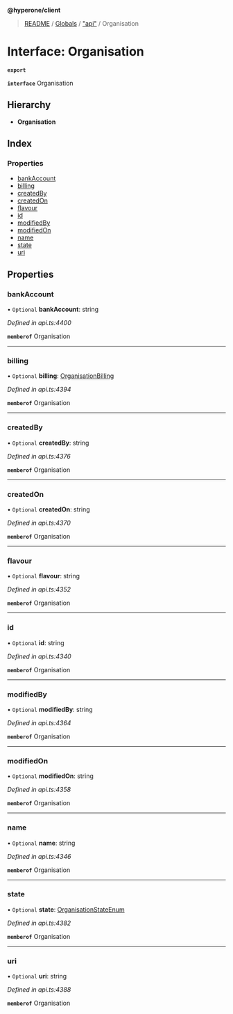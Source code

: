 **@hyperone/client**

> [README](../README.md) / [Globals](../globals.md) / ["api"](../modules/_api_.md) / Organisation

# Interface: Organisation

**`export`** 

**`interface`** Organisation

## Hierarchy

* **Organisation**

## Index

### Properties

* [bankAccount](_api_.organisation.md#bankaccount)
* [billing](_api_.organisation.md#billing)
* [createdBy](_api_.organisation.md#createdby)
* [createdOn](_api_.organisation.md#createdon)
* [flavour](_api_.organisation.md#flavour)
* [id](_api_.organisation.md#id)
* [modifiedBy](_api_.organisation.md#modifiedby)
* [modifiedOn](_api_.organisation.md#modifiedon)
* [name](_api_.organisation.md#name)
* [state](_api_.organisation.md#state)
* [uri](_api_.organisation.md#uri)

## Properties

### bankAccount

• `Optional` **bankAccount**: string

*Defined in api.ts:4400*

**`memberof`** Organisation

___

### billing

• `Optional` **billing**: [OrganisationBilling](_api_.organisationbilling.md)

*Defined in api.ts:4394*

**`memberof`** Organisation

___

### createdBy

• `Optional` **createdBy**: string

*Defined in api.ts:4376*

**`memberof`** Organisation

___

### createdOn

• `Optional` **createdOn**: string

*Defined in api.ts:4370*

**`memberof`** Organisation

___

### flavour

• `Optional` **flavour**: string

*Defined in api.ts:4352*

**`memberof`** Organisation

___

### id

• `Optional` **id**: string

*Defined in api.ts:4340*

**`memberof`** Organisation

___

### modifiedBy

• `Optional` **modifiedBy**: string

*Defined in api.ts:4364*

**`memberof`** Organisation

___

### modifiedOn

• `Optional` **modifiedOn**: string

*Defined in api.ts:4358*

**`memberof`** Organisation

___

### name

• `Optional` **name**: string

*Defined in api.ts:4346*

**`memberof`** Organisation

___

### state

• `Optional` **state**: [OrganisationStateEnum](../enums/_api_.organisationstateenum.md)

*Defined in api.ts:4382*

**`memberof`** Organisation

___

### uri

• `Optional` **uri**: string

*Defined in api.ts:4388*

**`memberof`** Organisation

